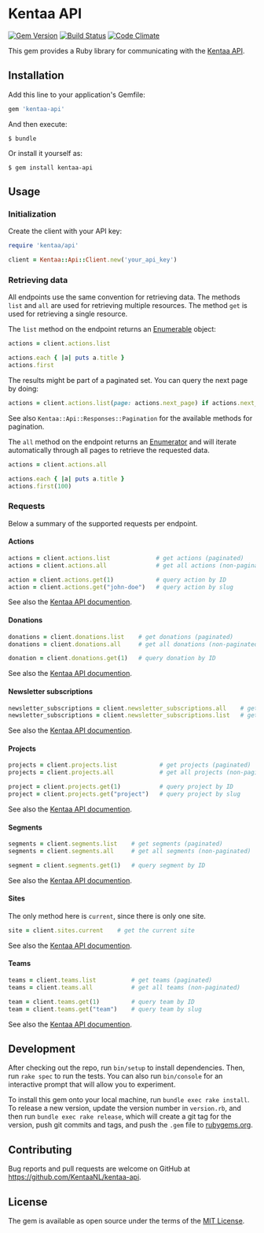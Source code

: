 # Kentaa API

[![Gem Version](https://badge.fury.io/rb/kentaa-api.svg)](https://badge.fury.io/rb/kentaa-api)
[![Build Status](https://travis-ci.org/KentaaNL/kentaa-api.svg?branch=master)](https://travis-ci.org/KentaaNL/kentaa-api)
[![Code Climate](https://codeclimate.com/github/KentaaNL/kentaa-api/badges/gpa.svg)](https://codeclimate.com/github/KentaaNL/kentaa-api)

This gem provides a Ruby library for communicating with the [Kentaa API](https://api.kentaa.nl/v1/doc).

## Installation

Add this line to your application's Gemfile:

```ruby
gem 'kentaa-api'
```

And then execute:

    $ bundle

Or install it yourself as:

    $ gem install kentaa-api

## Usage

### Initialization

Create the client with your API key:

```ruby
require 'kentaa/api'

client = Kentaa::Api::Client.new('your_api_key')
```

### Retrieving data

All endpoints use the same convention for retrieving data. The methods `list` and `all` are used for retrieving multiple resources. The method `get` is used for retrieving a single resource.

The `list` method on the endpoint returns an [Enumerable](https://ruby-doc.org/core-2.3.4/Enumerable.html) object:

```ruby
actions = client.actions.list

actions.each { |a| puts a.title }
actions.first
```

The results might be part of a paginated set. You can query the next page by doing:

```ruby
actions = client.actions.list(page: actions.next_page) if actions.next_page?
```

See also `Kentaa::Api::Responses::Pagination` for the available methods for pagination.

The `all` method on the endpoint returns an [Enumerator](https://ruby-doc.org/core-2.3.4/Enumerator.html) and will iterate automatically through all pages to retrieve the requested data.

```ruby
actions = client.actions.all

actions.each { |a| puts a.title }
actions.first(100)
```

### Requests

Below a summary of the supported requests per endpoint.

#### Actions

```ruby
actions = client.actions.list             # get actions (paginated)
actions = client.actions.all              # get all actions (non-paginated)

action = client.actions.get(1)            # query action by ID
action = client.actions.get("john-doe")   # query action by slug
```

See also the [Kentaa API documention](https://api.kentaa.nl/v1/doc/actions).

#### Donations

```ruby
donations = client.donations.list    # get donations (paginated)
donations = client.donations.all     # get all donations (non-paginated)

donation = client.donations.get(1)   # query donation by ID
```

See also the [Kentaa API documention](https://api.kentaa.nl/v1/doc/donations).

#### Newsletter subscriptions

```ruby
newsletter_subscriptions = client.newsletter_subscriptions.all    # get newsletter subscriptions (paginated)
newsletter_subscriptions = client.newsletter_subscriptions.list   # get all newsletter subscriptions (non-paginated)
```

See also the [Kentaa API documention](https://api.kentaa.nl/v1/doc/newsletter-subscriptions).

#### Projects

```ruby
projects = client.projects.list            # get projects (paginated)
projects = client.projects.all             # get all projects (non-paginated)

project = client.projects.get(1)           # query project by ID
project = client.projects.get("project")   # query project by slug
```

See also the [Kentaa API documention](https://api.kentaa.nl/v1/doc/projects).

#### Segments

```ruby
segments = client.segments.list    # get segments (paginated)
segments = client.segments.all     # get all segments (non-paginated)

segment = client.segments.get(1)   # query segment by ID
```

See also the [Kentaa API documention](https://api.kentaa.nl/v1/doc/segments).

#### Sites

The only method here is `current`, since there is only one site.

```ruby
site = client.sites.current    # get the current site
```

See also the [Kentaa API documention](https://api.kentaa.nl/v1/doc/sites).

#### Teams

```ruby
teams = client.teams.list          # get teams (paginated)
teams = client.teams.all           # get all teams (non-paginated)

team = client.teams.get(1)         # query team by ID
team = client.teams.get("team")    # query team by slug
```

See also the [Kentaa API documention](https://api.kentaa.nl/v1/doc/teams).


## Development

After checking out the repo, run `bin/setup` to install dependencies. Then, run `rake spec` to run the tests. You can also run `bin/console` for an interactive prompt that will allow you to experiment.

To install this gem onto your local machine, run `bundle exec rake install`. To release a new version, update the version number in `version.rb`, and then run `bundle exec rake release`, which will create a git tag for the version, push git commits and tags, and push the `.gem` file to [rubygems.org](https://rubygems.org).

## Contributing

Bug reports and pull requests are welcome on GitHub at https://github.com/KentaaNL/kentaa-api.


## License

The gem is available as open source under the terms of the [MIT License](http://opensource.org/licenses/MIT).

